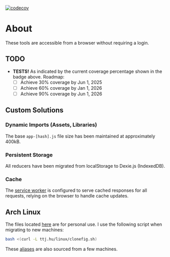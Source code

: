 [![codecov](https://codecov.io/gh/tomjtoth/tomjtoth.github.io/graph/badge.svg?token=417607S3E8)](https://codecov.io/gh/tomjtoth/tomjtoth.github.io)

# About

These tools are accessible from a browser without requiring a login.

## TODO

- **TESTS!** As indicated by the current coverage percentage shown in the badge above. Roadmap:
  - [ ] Achieve 30% coverage by Jun 1, 2025
  - [ ] Achieve 60% coverage by Jan 1, 2026
  - [ ] Achieve 90% coverage by Jun 1, 2026

## Custom Solutions

### Dynamic Imports (Assets, Libraries)

The base `app-[hash].js` file size has been maintained at approximately 400kB.

### Persistent Storage

All reducers have been migrated from localStorage to Dexie.js (IndexedDB).

### Cache

The [service worker](./src/sw.ts) is configured to serve cached responses for all requests, relying on the browser to handle cache updates.

## Arch Linux

The files located [here](./public/linux/) are for personal use. I use the following script when migrating to new machines:

```sh
bash <(curl -L ttj.hu/linux/clonefig.sh)
```

These [aliases](/public/linux/bash_aliases) are also sourced from a few machines.
